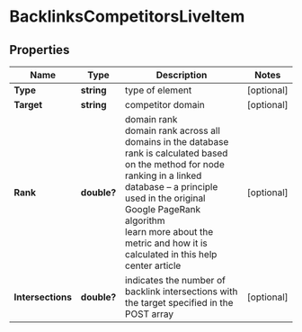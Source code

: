 # BacklinksCompetitorsLiveItem


## Properties

| Name | Type | Description | Notes |
|------------ | ------------- | ------------- | -------------|
**Type** | **string** | type of element |[optional]|
**Target** | **string** | competitor domain |[optional]|
**Rank** | **double?** | domain rank<br>domain rank across all domains in the database<br>rank is calculated based on the method for node ranking in a linked database – a principle used in the original Google PageRank algorithm<br>learn more about the metric and how it is calculated in this help center article |[optional]|
**Intersections** | **double?** | indicates the number of backlink intersections with the target specified in the POST array |[optional]|